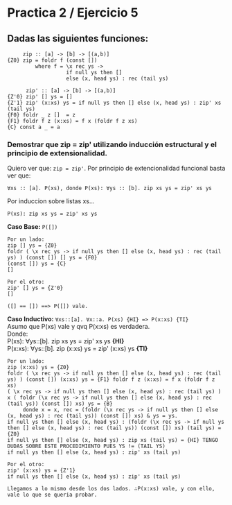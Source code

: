 # Practica 2 / Ejercicio 5 
## Dadas las siguientes funciones:
```
     zip :: [a] -> [b] -> [(a,b)]
{Z0} zip = foldr f (const [])
         where f = \x rec ys ->
                   if null ys then []
                   else (x, head ys) : rec (tail ys)

      zip' :: [a] -> [b] -> [(a,b)]
{Z'0} zip' [] ys = []
{Z'1} zip' (x:xs) ys = if null ys then [] else (x, head ys) : zip' xs (tail ys)
{F0} foldr _ z []  = z
{F1} foldr f z (x:xs) = f x (foldr f z xs)
{C} const a _ = a
```
### Demostrar que zip = zip' utilizando inducción estructural y el principio de extensionalidad.

Quiero ver que: `zip = zip'`.
Por principio de extencionalidad funcional basta ver que:
```
∀xs :: [a]. P(xs), donde P(xs): ∀ys :: [b]. zip xs ys = zip' xs ys
```
Por induccion sobre listas xs...
```
P(xs): zip xs ys = zip' xs ys
```
**Caso Base:** `P([])`
```
Por un lado:
zip [] ys = {Z0}
foldr ( \x rec ys -> if null ys then [] else (x, head ys) : rec (tail ys) ) (const []) [] ys = {F0}
(const []) ys = {C}
[]

Por el otro:
zip' [] ys = {Z'0}
[]

([] == []) ==> P([]) vale.
```
**Caso Inductivo:** `∀xs::[a]. ∀x::a. P(xs) {HI} => P(x:xs) {TI}`  
Asumo que P(xs) vale y qvq P(x:xs) es verdadera.  
Donde:  
P(xs): ∀ys::[b]. zip xs ys = zip' xs ys **{HI}**  
P(x:xs): ∀ys::[b]. zip (x:xs) ys = zip' (x:xs) ys **{TI}**
```
Por un lado:
zip (x:xs) ys = {Z0}
foldr ( \x rec ys -> if null ys then [] else (x, head ys) : rec (tail ys) ) (const []) (x:xs) ys = {F1} foldr f z (x:xs) = f x (foldr f z xs)
( \x rec ys -> if null ys then [] else (x, head ys) : rec (tail ys) ) x ( foldr (\x rec ys -> if null ys then [] else (x, head ys) : rec (tail ys)) (const []) xs) ys = {B}
     donde x = x, rec = (foldr (\x rec ys -> if null ys then [] else (x, head ys) : rec (tail ys)) (const []) xs) & ys = ys.
if null ys then [] else (x, head ys) : (foldr (\x rec ys -> if null ys then [] else (x, head ys) : rec (tail ys)) (const []) xs) (tail ys) = {Z0}
if null ys then [] else (x, head ys) : zip xs (tail ys) = {HI} TENGO DUDAS SOBRE ESTE PROCEDIMIENTO PUES YS != (TAIL YS)
if null ys then [] else (x, head ys) : zip' xs (tail ys)

Por el otro:
zip' (x:xs) ys = {Z'1}
if null ys then [] else (x, head ys) : zip' xs (tail ys)

Llegamos a lo mismo desde los dos lados. ∴P(x:xs) vale, y con ello, vale lo que se queria probar. 
```
